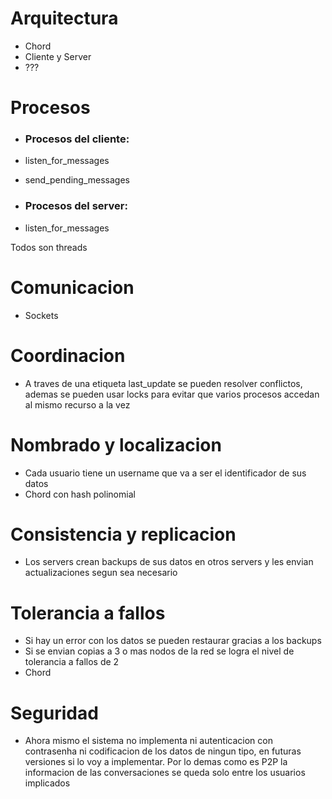 # Arquitectura
- Chord
- Cliente y Server
- ???

# Procesos
- ### Procesos del cliente:
- listen_for_messages
- send_pending_messages

- ### Procesos del server:
- listen_for_messages

Todos son threads

# Comunicacion
- Sockets

# Coordinacion
- A traves de una etiqueta last_update se pueden resolver conflictos, ademas se pueden usar locks para evitar que varios procesos accedan al mismo recurso a la vez

# Nombrado y localizacion
- Cada usuario tiene un username que va a ser el identificador de sus datos
- Chord con hash polinomial

# Consistencia y replicacion
- Los servers crean backups de sus datos en otros servers y les envian actualizaciones segun sea necesario

# Tolerancia a fallos
- Si hay un error con los datos se pueden restaurar gracias a los backups
- Si se envian copias a 3 o mas nodos de la red se logra el nivel de tolerancia a fallos de 2
- Chord

# Seguridad
- Ahora mismo el sistema no implementa ni autenticacion con contrasenha ni codificacion de los datos de ningun tipo, en futuras versiones si lo voy a implementar. Por lo demas como es P2P la informacion de las conversaciones se queda solo entre los usuarios implicados